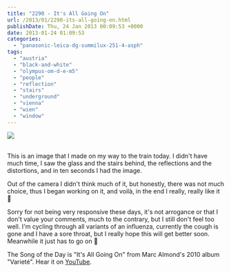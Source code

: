 ```yaml
---
title: "2290 - It's All Going On"
url: /2013/01/2290-its-all-going-on.html
publishDate: Thu, 24 Jan 2013 00:09:53 +0000
date: 2013-01-24 01:09:53
categories: 
  - "panasonic-leica-dg-summilux-251-4-asph"
tags: 
  - "austria"
  - "black-and-white"
  - "olympus-om-d-e-m5"
  - "people"
  - "reflection"
  - "stairs"
  - "underground"
  - "vienna"
  - "wien"
  - "window"
---
```

<div class="container">
<div class="center"><a target="_blank" href="https://d25zfm9zpd7gm5.cloudfront.net/1200x1200/2013/20130123_175543_lr.jpg"><img src="https://d25zfm9zpd7gm5.cloudfront.net/0600x0600/2013/20130123_175543_lr.jpg" /></a></div>
</div>
<br />

This is an image that I made on my way to the train today. I didn't have much time, I saw the glass and the stairs behind, the reflections and the distortions, and in ten seconds I had the image.

Out of the camera I didn't think much of it, but honestly, there was not much choice, thus I began working on it, and voilà, in the end I really, really like it 🙂

 Sorry for not being very responsive these days, it's not arrogance or that I don't value your comments, much to the contrary, but I still don't feel too well. I'm cycling through all variants of an influenza, currently the cough is gone and I have a sore throat, but I really hope this will get better soon. Meanwhile it just has to go on 🙂

The Song of the Day is "It's All Going On" from Marc Almond's 2010 album "Varieté". Hear it on <a href="http://www.youtube.com/watch?v=XZVFzpwQivM" target="_blank">YouTube</a>.
